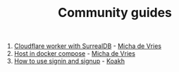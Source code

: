 <br>

<h1 align="center">Community guides</h1>

<br>

1. [Cloudflare worker with SurrealDB](community/01-Cloudflare_worker_with_SurrealDB.md) - [Micha de Vries](https://github.com/kearfy)
2. [Host in docker compose](community/02-Host_in_docker_compose.md) - [Micha de Vries](https://github.com/kearfy)
3. [How to use signin and signup](community/03_How_to_use_signin_and_signup) - [Koakh](https://github.com/koakh)

